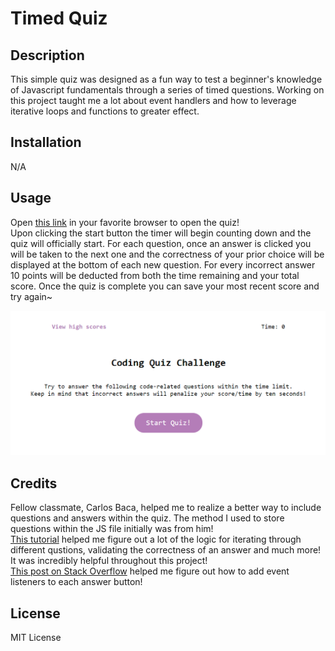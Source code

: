 # Timed Quiz

## Description

This simple quiz was designed as a fun way to test a beginner's knowledge of Javascript fundamentals through a series of timed questions. Working on this project taught me a lot about event handlers and how to leverage iterative loops and functions to greater effect.

## Installation
N/A 

## Usage 

Open <a href="https://abbyjo.github.io/quiz-me/">this link</a> in your favorite browser to open the quiz!<br>
Upon clicking the start button the timer will begin counting down and the quiz will officially start. For each question, once an answer is clicked you will be taken to the next one and the correctness of your prior choice will be displayed at the bottom of each new question. For every incorrect answer 10 points will be deducted from both the time remaining and your total score. Once the quiz is complete you can save your most recent score and try again~   
 
  ![Screenshot of simple quiz landing page](assets/images/screenshot.png)

## Credits 

Fellow classmate, Carlos Baca, helped me to realize a better way to include questions and answers within the quiz. The method I used to store questions within the JS file initially was from him! <br> 
<a href="https://www.youtube.com/watch?v=PBcqGxrr9g8&ab_channel=GreatStack">This tutorial</a> helped me figure out a lot of the logic for iterating through different qustions, validating the correctness of an answer and much more! It was incredibly helpful throughout this project!<br>
<a href="https://stackoverflow.com/questions/21700364/adding-click-event-listener-to-elements-with-the-same-class">This post on Stack Overflow</a> helped me figure out how to add event listeners to each answer button!<br>

## License
MIT License
